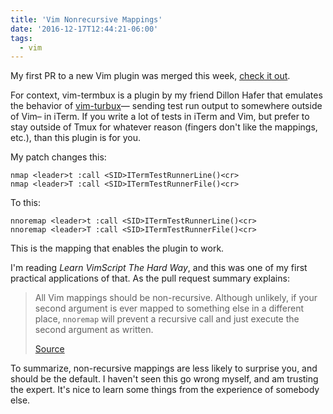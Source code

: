 ```yaml
---
title: 'Vim Nonrecursive Mappings'
date: '2016-12-17T12:44:21-06:00'
tags:
  - vim
---
```


My first PR to a new Vim plugin was merged this week, [check it out](https://github.com/dillonhafer/vim-termbux/pull/1).

For context, vim-termbux is a plugin by my friend Dillon Hafer that emulates the behavior of [vim-turbux](vhttps://github.com/jgdavey/vim-turbux)— sending test run output to somewhere outside of Vim– in iTerm. If you write a lot of tests in iTerm and Vim, but prefer to stay outside of Tmux for whatever reason (fingers don't like the mappings, etc.), than this plugin is for you.

My patch changes this:

```vim
nmap <leader>t :call <SID>ITermTestRunnerLine()<cr>
nmap <leader>T :call <SID>ITermTestRunnerFile()<cr>
```

To this:

```vim
nnoremap <leader>t :call <SID>ITermTestRunnerLine()<cr>
nnoremap <leader>T :call <SID>ITermTestRunnerFile()<cr>
```

This is the mapping that enables the plugin to work.

I'm reading *Learn VimScript The Hard Way*, and this was one of my first practical applications of that. As the pull request summary explains:

> All Vim mappings should be non-recursive. Although unlikely, if your second argument is ever mapped to something else in a different place, `nnoremap` will prevent a recursive call and just execute the second argument as written.
>
> [Source](http://learnvimscriptthehardway.stevelosh.com/chapters/05.html#nonrecursive-mapping)

To summarize, non-recursive mappings are less likely to surprise you, and should be the default. I haven't seen this go wrong myself, and am trusting the expert. It's nice to learn some things from the experience of somebody else.

